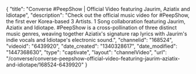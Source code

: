 {
    "title": "Converse #PeepShow | Official Video featuring Jaurim, Aziatix and Idiotape",
    "description": "Check out the official music video for #PeepShow, the first ever Korea-based 3 Artists. 1 Song collaboration featuring Jaurim, Aziatix and Idiotape. #PeepShow is a cross-pollination of three distinct music genres, weaving together Aziatix's signature rap lyrics with Jaurim's indie vocals and Idiotape's electronic sound.",
    "channelid": "168524",
    "videoid": "6439920",
    "date_created": "1340328617",
    "date_modified": "1447368630",
    "type": "captivate",
    "layout": "channelVideo",
    "url": "\/converse\/converse-peepshow-official-video-featuring-jaurim-aziatix-and-idiotape\/168524-6439920"
}